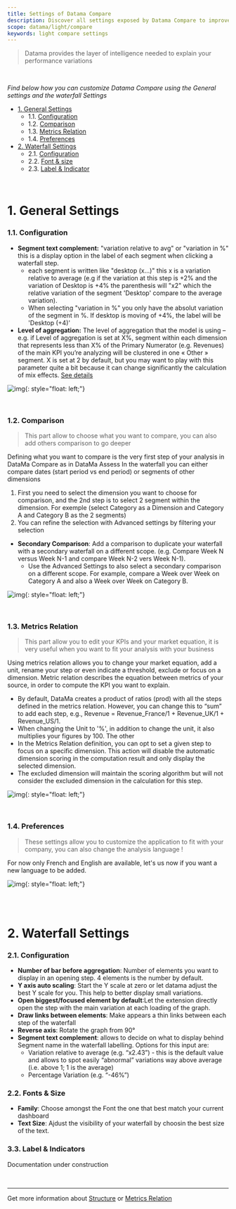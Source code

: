 ```yaml
---
title: Settings of Datama Compare
description: Discover all settings exposed by Datama Compare to improve your analysis
scope: datama/light/compare
keywords: light compare settings
---
```


> Datama provides the layer of intelligence needed to explain your performance variations

</br>

_Find below how you can customize Datama Compare using the General settings and the waterfall Settings_

- [1. General Settings](#1-general-settings)
    - 1.1. [Configuration](#11-configuration)
    - 1.2. [Comparison](#12-comparison)
    - 1.3. [Metrics Relation](#13-metrics-relation)
    - 1.4. [Preferences](#14-preferences)
- [2. Waterfall Settings](#2-waterfall-settings)
    - 2.1. [Configuration](#21-configurationion)
    - 2.2. [Font & size](#22-fonts--size)
    - 2.3. [Label & Indicator](#33-label--indicators)

</br>

# 1. General Settings

### 1.1. Configuration
- **Segment text complement:** "variation relative to avg" or "variation in %" this is a display option in the label of each segment when clicking a waterfall step. 
    - each segment is written like "desktop (x...)" this x is a variation relative to average (e.g if the variation at this step is +2% and the variation of Desktop is +4% the parenthesis will "x2" which the relative variation of the segment 'Desktop' compare to the average variation). 
    - When selecting "variation in %" you only have the absolut variation of the segment in %. If desktop is moving of +4%, the label will be 'Desktop (+4)'
- **Level of aggregation:** The level of aggregation that the model is using – e.g. if Level of aggregation is set at X%, segment within each dimension that represents less than X% of the Primary Numerator (e.g. Revenues) of the main KPI you’re analyzing will be clustered in one « Other » segment. X is set at 2 by default, but you may want to play with this parameter quite a bit because it can change significantly the calculation of mix effects. [See details]({{site.url}}/{{site.baseurl}}/new/interface/subheader/settings/aggregation.html)

<!---<center><img src="{{site.url}}/{{site.baseurl}}/extensions/assets/gif/PBI_GeneralSettings.png" /></center>-->
![img]({{site.url}}/{{site.baseurl}}/extensions/assets/gif/PBI_ComparisonSettings.png){: style="float: left;"}

</br>

### 1.2. Comparison 

> This part allow to choose what you want to compare, you can also add others comparison to go deeper

Defining what you want to compare is the very first step of your analysis in DataMa Compare as in DataMa Assess In the waterfall you can either compare dates (start period vs end period) or segments of other dimensions
1. First you need to select the dimension you want to choose for comparison, and the 2nd step is to select 2 segment within the dimension. For exemple (select Category as a Dimension and Category A and Category B as the 2 segments)
2. You can refine the selection with Advanced settings by filtering your selection 

- **Secondary Comparison**: Add a comparison to duplicate your waterfall with a secondary waterfall on a different scope. (e.g. Compare Week N versus Week N-1 and compare Week N-2 vers Week N-1).
  - Use the Advanced Settings to also select a secondary comparison on a different scope. For example, compare a Week over Week on Category A and also a Week over Week on Category B.

<!---<center><img src="{{site.url}}/{{site.baseurl}}/extensions/assets/gif/PBI_ComparisonSettings.png" /></center>-->

![img]({{site.url}}/{{site.baseurl}}/extensions/assets/gif/PBI_ComparisonSettings.png){: style="float: left;"}

</br>

### 1.3. Metrics Relation
> This part allow you to edit your KPIs and your market equation, it is very useful when you want to fit your analysis with your business


Using metrics relation allows you to change your market equation, add a unit, rename your step or even indicate a threshold, exclude or focus on a dimension. Metric relation describes the equation between metrics of your source, in order to compute the KPI you want to explain.

- By default, DataMa creates a product of ratios (prod) with all the steps defined in the metrics relation. However, you can change this to “sum” to add each step, e.g., Revenue = Revenue_France/1 + Revenue_UK/1 + Revenue_US/1.
- When changing the Unit to '%', in addition to change the unit, it also multiplies your figures by 100. The other 
- In the Metrics Relation definition, you can opt to set a given step to focus on a specific dimension. This action will disable the automatic dimension scoring in the computation result and only display the selected dimension.
- The excluded dimension will maintain the scoring algorithm but will not consider the excluded dimension in the calculation for this step.


![img]({{site.url}}/{{site.baseurl}}/extensions/assets/gif/PBI_MetricsRelation.png){: style="float: left;"}

</br>

### 1.4. Preferences
> These settings allow you to customize the application to fit with your company, you can also change the analysis language !

 For now only French and English are available, let's us now if you want a new language to be added. 

![img]({{site.url}}/{{site.baseurl}}/extensions/assets/gif/PBI_LanguageSettings.png){: style="float: left;"}


</br>
</br>

# 2. Waterfall Settings 

### 2.1. Configuration 

- **Number of bar before aggregation**: Number of elements you want to display in an opening step. 4 elements is the number by default.
- **Y axis auto scaling**: Start the Y scale at zero or let datama adjust the best Y scale for you. This help to better display small variations.
- **Open biggest/focused element by default**:Let the extension directly open the step with the main variation at each loading of the graph. 
- **Draw links between elements**: Make appears a thin links between each step of the waterfall
- **Reverse axis**: Rotate the graph from 90°
- **Segment text complement**: allows to decide on what to display behind Segment name in the waterfall labelling. Options for this input are:
    - Variation relative to average (e.g. “x2.43”) - this is the default value and allows to spot easily “abnormal” variations way above average (i.e. above 1; 1 is the average)
    - Percentage Variation (e.g. “-46%”)


### 2.2. Fonts & Size

- **Family**: Choose amongst the Font the one that best match your current dashboard
- **Text Size**: Ajdust the visibility of your waterfall by choosin the best size of the text. 


### 3.3. Label & Indicators

Documentation under construction

</br>

---

Get more information about [Structure]({{site.url}}/{{site.baseurl}}/extensions/datama-compare/settings/analysis/metrics-relation.html) or [Metrics Relation]({{site.url}}/{{site.baseurl}}/extensions/datama-compare/concept.html#metrics-relation)

<br>

